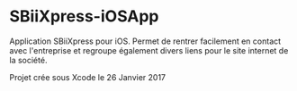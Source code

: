 # SBiiXpress-iOSApp

Application SBiiXpress pour iOS. Permet de rentrer facilement en contact avec l'entreprise et regroupe également divers liens pour le site internet de la société.

Projet crée sous Xcode le 26 Janvier 2017